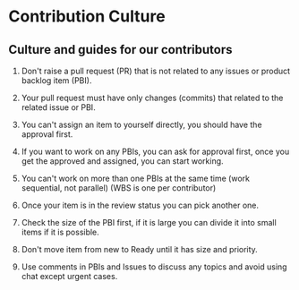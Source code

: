 # Contribution Culture

## Culture and guides for our contributors

1. Don't raise a pull request (PR) that is not related to any issues or product backlog item (PBI).

1. Your pull request must have only changes (commits) that related to the related issue or PBI.

1. You can't assign an item to yourself directly, you should have the approval first.

1. If you want to work on any PBIs, you can ask for approval first, once you get the approved and assigned, you can start working.

1. You can't work on more than one PBIs at the same time (work sequential, not parallel) (WBS is one per contributor)

1. Once your item is in the review status you can pick another one.

1. Check the size of the PBI first, if it is large you can divide it into small items if it is possible.

1. Don't move item from new to Ready until it has size and priority.

1. Use comments in PBIs and Issues to discuss any topics and avoid using chat except urgent cases.
